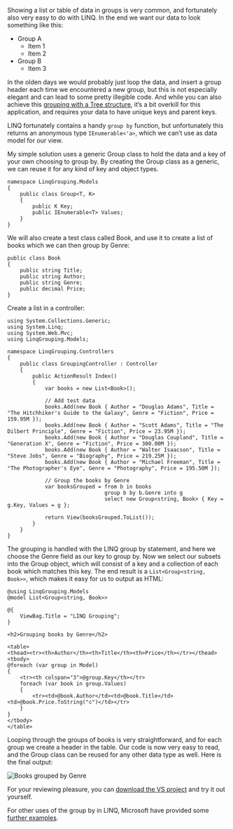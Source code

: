 Showing a list or table of data in groups is very common, and fortunately also very easy to do with LINQ. In the end we want our data to look something like this:

<!-- more-->

- Group A
  - Item 1
  - Item 2
- Group B
  - Item 3

In the olden days we would probably just loop the data, and insert a group header each time we encountered a new group, but this is not especially elegant and can lead to some pretty illegible code. And while you can also achieve this [grouping with a Tree structure](mapping-relational-table-data-to-a-tree-structure-in-mvc.html "Mapping relational table data to a tree structure in MVC"), it’s a bit overkill for this application, and requires your data to have unique keys and parent keys.

LINQ fortunately contains a handy `group by` function, but unfortunately this returns an anonymous type `IEnumerable<'a>`, which we can’t use as data model for our view.

My simple solution uses a generic Group class to hold the data and a key of your own choosing to group by. By creating the Group class as a generic, we can reuse it for any kind of key and object types.

    namespace LinqGrouping.Models
    {
        public class Group<T, K>
        {
            public K Key;
            public IEnumerable<T> Values;
        }
    }

We will also create a test class called Book, and use it to create a list of books which we can then group by Genre:

    public class Book
    {
        public string Title;
        public string Author;
        public string Genre;
        public decimal Price;
    }

Create a list in a controller:

    using System.Collections.Generic;
    using System.Linq;
    using System.Web.Mvc;
    using LinqGrouping.Models;
     
    namespace LinqGrouping.Controllers
    {
        public class GroupingController : Controller
        {
            public ActionResult Index()
            {
                var books = new List<Book>();
     
                // Add test data
                books.Add(new Book { Author = "Douglas Adams", Title = "The Hitchhiker's Guide to the Galaxy", Genre = "Fiction", Price = 159.95M });
                books.Add(new Book { Author = "Scott Adams", Title = "The Dilbert Principle", Genre = "Fiction", Price = 23.95M });
                books.Add(new Book { Author = "Douglas Coupland", Title = "Generation X", Genre = "Fiction", Price = 300.00M });
                books.Add(new Book { Author = "Walter Isaacson", Title = "Steve Jobs", Genre = "Biography", Price = 219.25M });
                books.Add(new Book { Author = "Michael Freeman", Title = "The Photographer's Eye", Genre = "Photography", Price = 195.50M });
     
                // Group the books by Genre
                var booksGrouped = from b in books
                                   group b by b.Genre into g
                                   select new Group<string, Book> { Key = g.Key, Values = g };
     
                return View(booksGrouped.ToList());
            }
        }
    }

The grouping is handled with the LINQ group by statement, and here we choose the Genre field as our key to group by. Now we select our subsets into the Group object, which will consist of a key and a collection of each book which matches this key. The end result is a `List<Group<string, Book>>`, which makes it easy for us to output as HTML:

    @using LinqGrouping.Models
    @model List<Group<string, Book>>
     
    @{
        ViewBag.Title = "LINQ Grouping";
    }
     
    <h2>Grouping books by Genre</h2>
     
    <table>
    <thead><tr><th>Author</th><th>Title</th><th>Price</th></tr></thead>
    <tbody>
    @foreach (var group in Model)
    {
        <tr><th colspan="3">@group.Key</th></tr>
        foreach (var book in group.Values)
        {
            <tr><td>@book.Author</td><td>@book.Title</td><td>@book.Price.ToString("c")</td></tr>
        }
    }
    </tbody>
    </table>

Looping through the groups of books is very straightforward, and for each group we create a header in the table. Our code is now very easy to read, and the Group class can be reused for any other data type as well. Here is the final output:

![Books grouped by Genre](/images/blog/grouping-data-with-linq-and-mvc/Output.png)

For your reviewing pleasure, you can [download the VS project](/images/blog/grouping-data-with-linq-and-mvc/LinqGrouping.zip) and try it out yourself.

For other uses of the group by in LINQ, Microsoft have provided some [further examples](http://code.msdn.microsoft.com/LINQ-to-DataSets-Grouping-c62703ea).

